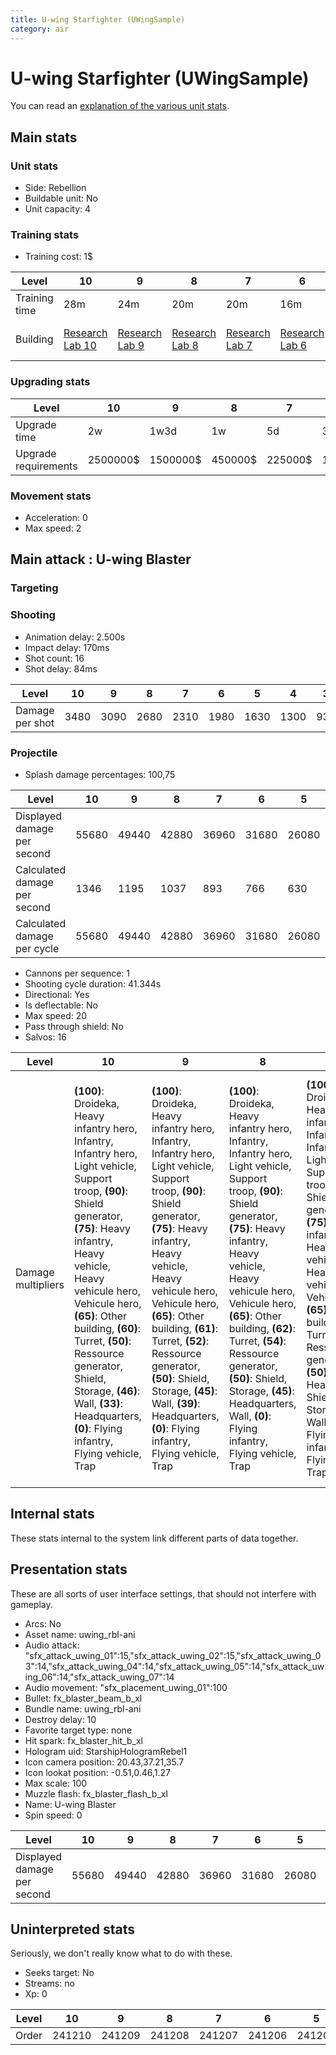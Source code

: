 ```yaml
---
title: U-wing Starfighter (UWingSample)
category: air
---
```


# U-wing Starfighter (UWingSample)

You can read an [explanation  of the various unit stats](unitexplained.md).

## Main stats

### Unit stats

  * Side: Rebellion
  * Buildable unit: No
  * Unit capacity: 4

### Training stats

  * Training cost: 1$

|Level        |10                                     |9                                     |8                                     |7                                     |6                                     |5                                     |4                                     |3                                     |2                                     |1                                           |
|-------------|---------------------------------------|--------------------------------------|--------------------------------------|--------------------------------------|--------------------------------------|--------------------------------------|--------------------------------------|--------------------------------------|--------------------------------------|--------------------------------------------|
|Training time|28m                                    |24m                                   |20m                                   |20m                                   |16m                                   |16m                                   |12m                                   |12m                                   |12m                                   |12m                                         |
|Building     |[Research Lab 10](rebelOffenseLab.html)|[Research Lab 9](rebelOffenseLab.html)|[Research Lab 8](rebelOffenseLab.html)|[Research Lab 7](rebelOffenseLab.html)|[Research Lab 6](rebelOffenseLab.html)|[Research Lab 5](rebelOffenseLab.html)|[Research Lab 4](rebelOffenseLab.html)|[Research Lab 3](rebelOffenseLab.html)|[Research Lab 2](rebelOffenseLab.html)|[Starship Command 1](rebelFleetCommand.html)|


### Upgrading stats

|Level               |10      |9       |8      |7      |6      |5     |4     |3     |2    |1    |
|--------------------|--------|--------|-------|-------|-------|------|------|------|-----|-----|
|Upgrade time        |2w      |1w3d    |1w     |5d     |3d     |1d    |8h    |3h    |1h30m|0s   |
|Upgrade requirements|2500000$|1500000$|450000$|225000$|135000$|50000$|20000$|10000$|5000$|2000$|


### Movement stats

  * Acceleration: 0
  * Max speed: 2

## Main attack : U-wing Blaster

### Targeting


### Shooting

  * Animation delay: 2.500s
  * Impact delay: 170ms
  * Shot count: 16
  * Shot delay: 84ms

|Level          |10  |9   |8   |7   |6   |5   |4   |3  |2  |1  |
|---------------|----|----|----|----|----|----|----|---|---|---|
|Damage per shot|3480|3090|2680|2310|1980|1630|1300|930|700|440|


### Projectile

  * Splash damage percentages: 100,75

|Level                       |10   |9    |8    |7    |6    |5    |4    |3    |2    |1   |
|----------------------------|-----|-----|-----|-----|-----|-----|-----|-----|-----|----|
|Displayed damage per second |55680|49440|42880|36960|31680|26080|20800|14880|11200|7040|
|Calculated damage per second|1346 |1195 |1037 |893  |766  |630  |503  |359  |270  |170 |
|Calculated damage per cycle |55680|49440|42880|36960|31680|26080|20800|14880|11200|7040|


  * Cannons per sequence: 1
  * Shooting cycle duration: 41.344s
  * Directional: Yes
  * Is deflectable: No
  * Max speed: 20
  * Pass through shield: No
  * Salvos: 16

|Level             |10                                                                                                                                                                                                                                                                                                                                                                                          |9                                                                                                                                                                                                                                                                                                                                                                                                     |8                                                                                                                                                                                                                                                                                                                                                                                           |7                                                                                                                                                                                                                                                                                                                                                                                           |6                                                                                                                                                                                                                                                                                                                                                                                                     |5                                                                                                                                                                                                                                                                                                                                                                                                     |4                                                                                                                                                                                                                                                                                                                                                                                           |3                                                                                                                                                                                                                                                                                                                                                                                                     |2                                                                                                                                                                                                                                                                                                                                                                                                     |1                                                                                                                                                                                                                                                                                                                                                                                           |
|------------------|--------------------------------------------------------------------------------------------------------------------------------------------------------------------------------------------------------------------------------------------------------------------------------------------------------------------------------------------------------------------------------------------|------------------------------------------------------------------------------------------------------------------------------------------------------------------------------------------------------------------------------------------------------------------------------------------------------------------------------------------------------------------------------------------------------|--------------------------------------------------------------------------------------------------------------------------------------------------------------------------------------------------------------------------------------------------------------------------------------------------------------------------------------------------------------------------------------------|--------------------------------------------------------------------------------------------------------------------------------------------------------------------------------------------------------------------------------------------------------------------------------------------------------------------------------------------------------------------------------------------|------------------------------------------------------------------------------------------------------------------------------------------------------------------------------------------------------------------------------------------------------------------------------------------------------------------------------------------------------------------------------------------------------|------------------------------------------------------------------------------------------------------------------------------------------------------------------------------------------------------------------------------------------------------------------------------------------------------------------------------------------------------------------------------------------------------|--------------------------------------------------------------------------------------------------------------------------------------------------------------------------------------------------------------------------------------------------------------------------------------------------------------------------------------------------------------------------------------------|------------------------------------------------------------------------------------------------------------------------------------------------------------------------------------------------------------------------------------------------------------------------------------------------------------------------------------------------------------------------------------------------------|------------------------------------------------------------------------------------------------------------------------------------------------------------------------------------------------------------------------------------------------------------------------------------------------------------------------------------------------------------------------------------------------------|--------------------------------------------------------------------------------------------------------------------------------------------------------------------------------------------------------------------------------------------------------------------------------------------------------------------------------------------------------------------------------------------|
|Damage multipliers|**(100)**: Droideka, Heavy infantry hero, Infantry, Infantry hero, Light vehicle, Support troop, **(90)**: Shield generator, **(75)**: Heavy infantry, Heavy vehicle, Heavy vehicule hero, Vehicule hero, **(65)**: Other building, **(60)**: Turret, **(50)**: Ressource generator, Shield, Storage, **(46)**: Wall, **(33)**: Headquarters, **(0)**: Flying infantry, Flying vehicle, Trap|**(100)**: Droideka, Heavy infantry hero, Infantry, Infantry hero, Light vehicle, Support troop, **(90)**: Shield generator, **(75)**: Heavy infantry, Heavy vehicle, Heavy vehicule hero, Vehicule hero, **(65)**: Other building, **(61)**: Turret, **(52)**: Ressource generator, **(50)**: Shield, Storage, **(45)**: Wall, **(39)**: Headquarters, **(0)**: Flying infantry, Flying vehicle, Trap|**(100)**: Droideka, Heavy infantry hero, Infantry, Infantry hero, Light vehicle, Support troop, **(90)**: Shield generator, **(75)**: Heavy infantry, Heavy vehicle, Heavy vehicule hero, Vehicule hero, **(65)**: Other building, **(62)**: Turret, **(54)**: Ressource generator, **(50)**: Shield, Storage, **(45)**: Headquarters, Wall, **(0)**: Flying infantry, Flying vehicle, Trap|**(100)**: Droideka, Heavy infantry hero, Infantry, Infantry hero, Light vehicle, Support troop, **(90)**: Shield generator, **(75)**: Heavy infantry, Heavy vehicle, Heavy vehicule hero, Vehicule hero, **(65)**: Other building, **(63)**: Turret, **(56)**: Ressource generator, **(50)**: Headquarters, Shield, Storage, **(44)**: Wall, **(0)**: Flying infantry, Flying vehicle, Trap|**(100)**: Droideka, Heavy infantry hero, Infantry, Infantry hero, Light vehicle, Support troop, **(90)**: Shield generator, **(75)**: Heavy infantry, Heavy vehicle, Heavy vehicule hero, Vehicule hero, **(65)**: Other building, **(64)**: Turret, **(58)**: Ressource generator, **(56)**: Headquarters, **(50)**: Shield, Storage, **(43)**: Wall, **(0)**: Flying infantry, Flying vehicle, Trap|**(100)**: Droideka, Heavy infantry hero, Infantry, Infantry hero, Light vehicle, Support troop, **(90)**: Shield generator, **(75)**: Heavy infantry, Heavy vehicle, Heavy vehicule hero, Vehicule hero, **(65)**: Other building, **(64)**: Turret, **(62)**: Headquarters, **(60)**: Ressource generator, **(50)**: Shield, Storage, **(42)**: Wall, **(0)**: Flying infantry, Flying vehicle, Trap|**(100)**: Droideka, Heavy infantry hero, Infantry, Infantry hero, Light vehicle, Support troop, **(90)**: Shield generator, **(75)**: Heavy infantry, Heavy vehicle, Heavy vehicule hero, Vehicule hero, **(68)**: Headquarters, **(65)**: Other building, Turret, **(62)**: Ressource generator, **(50)**: Shield, Storage, **(40)**: Wall, **(0)**: Flying infantry, Flying vehicle, Trap|**(100)**: Droideka, Heavy infantry hero, Infantry, Infantry hero, Light vehicle, Support troop, **(90)**: Shield generator, **(75)**: Heavy infantry, Heavy vehicle, Heavy vehicule hero, Vehicule hero, **(73)**: Headquarters, **(66)**: Turret, **(65)**: Other building, **(64)**: Ressource generator, **(50)**: Shield, Storage, **(40)**: Wall, **(0)**: Flying infantry, Flying vehicle, Trap|**(100)**: Droideka, Heavy infantry hero, Infantry, Infantry hero, Light vehicle, Support troop, **(90)**: Shield generator, **(79)**: Headquarters, **(75)**: Heavy infantry, Heavy vehicle, Heavy vehicule hero, Vehicule hero, **(67)**: Turret, **(66)**: Ressource generator, **(65)**: Other building, **(50)**: Shield, Storage, **(34)**: Wall, **(0)**: Flying infantry, Flying vehicle, Trap|**(100)**: Droideka, Heavy infantry hero, Infantry, Infantry hero, Light vehicle, Support troop, **(90)**: Shield generator, **(85)**: Headquarters, **(75)**: Heavy infantry, Heavy vehicle, Heavy vehicule hero, Vehicule hero, **(68)**: Ressource generator, Turret, **(65)**: Other building, **(50)**: Shield, Storage, **(25)**: Wall, **(0)**: Flying infantry, Flying vehicle, Trap|


## Internal stats

These stats internal to the system link different parts of data together.


## Presentation stats

These are all sorts of user interface settings, that should not interfere with gameplay.

  * Arcs: No
  * Asset name: uwing_rbl-ani
  * Audio attack: "sfx_attack_uwing_01":15,"sfx_attack_uwing_02":15,"sfx_attack_uwing_03":14,"sfx_attack_uwing_04":14,"sfx_attack_uwing_05":14,"sfx_attack_uwing_06":14,"sfx_attack_uwing_07":14
  * Audio movement: "sfx_placement_uwing_01":100
  * Bullet: fx_blaster_beam_b_xl
  * Bundle name: uwing_rbl-ani
  * Destroy delay: 10
  * Favorite target type: none
  * Hit spark: fx_blaster_hit_b_xl
  * Hologram uid: StarshipHologramRebel1
  * Icon camera position: 20.43,37.21,35.7
  * Icon lookat position: -0.51,0.46,1.27
  * Max scale: 100
  * Muzzle flash: fx_blaster_flash_b_xl
  * Name: U-wing Blaster
  * Spin speed: 0

|Level                      |10   |9    |8    |7    |6    |5    |4    |3    |2    |1   |
|---------------------------|-----|-----|-----|-----|-----|-----|-----|-----|-----|----|
|Displayed damage per second|55680|49440|42880|36960|31680|26080|20800|14880|11200|7040|


## Uninterpreted stats

Seriously, we don't really know what to do with these.

  * Seeks target: No
  * Streams: no
  * Xp: 0

|Level|10    |9     |8     |7     |6     |5     |4     |3     |2     |1     |
|-----|------|------|------|------|------|------|------|------|------|------|
|Order|241210|241209|241208|241207|241206|241205|241204|241203|241202|241201|



